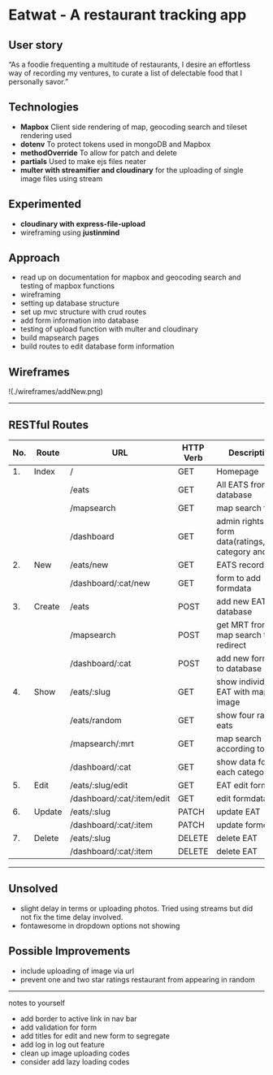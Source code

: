 # Eatwat - A restaurant tracking app

## User story
“As a foodie frequenting a multitude of restaurants, I desire an effortless way of recording my ventures, to curate a list of delectable food that I personally savor.”

## Technologies
- **Mapbox** Client side rendering of map, geocoding search and tileset rendering used
- **dotenv** To protect tokens used in mongoDB and Mapbox
- **methodOverride** To allow for patch and delete 
- **partials** Used to make ejs files neater
- **multer with streamifier and cloudinary** for the uploading of single image files using stream

## Experimented 
- **cloudinary with express-file-upload**
- wireframing using **justinmind**

## Approach
* read up on documentation for mapbox and geocoding search and testing of mapbox functions
* wireframing
* setting up database structure
* set up mvc structure with crud routes
* add form information into database
* testing of upload function with multer and cloudinary
* build mapsearch pages
* build routes to edit database form information

## Wireframes

!(./wireframes/addNew.png)

------------------------------------------

## RESTful Routes

|No.|Route      | URL                   | HTTP Verb |Description
|--|------------|-----------------------|-----------|------------ 
|1.| Index      |  /                    | GET       | Homepage
|  |            |  /eats                | GET       | All EATS from database
|  |            |  /mapsearch           | GET       | map search form
|  |            |  /dashboard           | GET       | admin rights to form data(ratings,price, category and mrt)
|2.| New        |  /eats/new            | GET       | EATS record form
|  |            |  /dashboard/:cat/new  | GET       | form to add formdata
|3.| Create     |  /eats                | POST      | add new EAT to database
|  |            |  /mapsearch           | POST      | get MRT from map search then redirect
|  |            |  /dashboard/:cat      | POST      | add new formdata to database
|4.| Show       |  /eats/:slug          | GET       | show individual EAT with map and image
|  |            |  /eats/random         | GET       | show four random eats
|  |            |  /mapsearch/:mrt      | GET       | map search according to mrt
|  |            |  /dashboard/:cat      | GET       | show data for each category
|5.| Edit       |  /eats/:slug/edit     | GET       | EAT edit form
|  |            |  /dashboard/:cat/:item/edit | GET       | edit formdata
|6.| Update     |  /eats/:slug          | PATCH     | update EAT
|  |            |  /dashboard/:cat/:item| PATCH     | update formdata
|7.| Delete     |  /eats/:slug          | DELETE    | delete EAT
|  |            |  /dashboard/:cat/:item| DELETE    | delete EAT



------------------------------------------
## Unsolved
* slight delay in terms or uploading photos. Tried using streams but did not fix the time delay involved.
* fontawesome in dropdown options not showing

## Possible Improvements
* include uploading of image via url
* prevent one and two star ratings restaurant from appearing in random

-----------------------------------------
notes to yourself 
- add border to active link in nav bar
- add validation for form
- add titles for edit and new form to segregate
- add log in log out feature
- clean up image uploading codes
- consider add lazy loading codes
